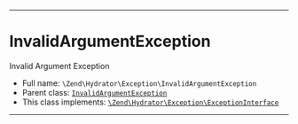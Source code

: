 ***

# InvalidArgumentException

Invalid Argument Exception

* Full name: `\Zend\Hydrator\Exception\InvalidArgumentException`
* Parent class: [`InvalidArgumentException`](../../../InvalidArgumentException.md)
* This class implements:
  [`\Zend\Hydrator\Exception\ExceptionInterface`](./ExceptionInterface.md)

***

